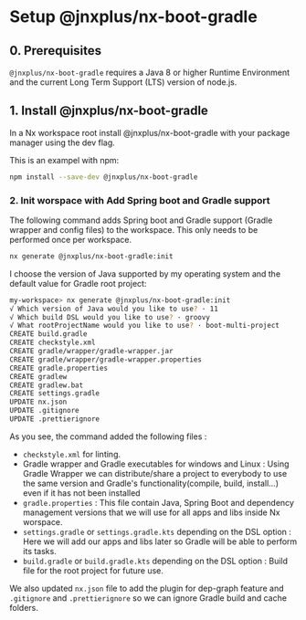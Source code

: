 # Setup @jnxplus/nx-boot-gradle

## 0. Prerequisites

`@jnxplus/nx-boot-gradle` requires a Java 8 or higher Runtime Environment and the current Long Term Support (LTS) version of node.js.

## 1. Install @jnxplus/nx-boot-gradle

In a Nx workspace root install @jnxplus/nx-boot-gradle with your package manager using the dev flag.

This is an exampel with npm:

```bash
npm install --save-dev @jnxplus/nx-boot-gradle
```

### 2. Init worspace with Add Spring boot and Gradle support

The following command adds Spring boot and Gradle support (Gradle wrapper and config files) to the workspace. This only needs to be performed once per workspace.

```bash
nx generate @jnxplus/nx-boot-gradle:init
```

I choose the version of Java supported by my operating system and the default value for Gradle root project:

```bash
my-workspace> nx generate @jnxplus/nx-boot-gradle:init
√ Which version of Java would you like to use? · 11
√ Which build DSL would you like to use? · groovy
√ What rootProjectName would you like to use? · boot-multi-project
CREATE build.gradle
CREATE checkstyle.xml
CREATE gradle/wrapper/gradle-wrapper.jar
CREATE gradle/wrapper/gradle-wrapper.properties
CREATE gradle.properties
CREATE gradlew
CREATE gradlew.bat
CREATE settings.gradle
UPDATE nx.json
UPDATE .gitignore
UPDATE .prettierignore
```

As you see, the command added the following files :

- `checkstyle.xml` for linting.
- Gradle wrapper and Gradle executables for windows and Linux :
  Using Gradle Wrapper we can distribute/share a project to everybody to use the same version and Gradle's functionality(compile, build, install...) even if it has not been installed
- `gradle.properties` :
  This file contain Java, Spring Boot and dependency management versions that we will use for all apps and libs inside Nx worspace.
- `settings.gradle` or `settings.gradle.kts` depending on the DSL option :
  Here we will add our apps and libs later so Gradle will be able to perform its tasks.
- `build.gradle` or `build.gradle.kts` depending on the DSL option :
  Build file for the root project for future use.

We also updated `nx.json` file to add the plugin for dep-graph feature and `.gitignore` and `.prettierignore` so we can ignore Gradle build and cache folders.
